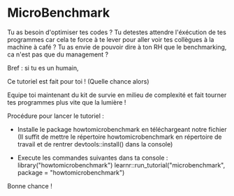 # MicroBenchmark

Tu as besoin d'optimiser tes codes ?
Tu detestes attendre l'éxécution de tes programmes car cela te force à te lever pour aller voir tes collègues à la machine à café ? 
Tu as envie de pouvoir dire à ton RH que le benchmarking, ca n'est pas que du management ? 

Bref : si tu es un humain, 

Ce tutoriel est fait pour toi ! (Quelle chance alors)

Equipe toi maintenant du kit de survie en milieu de complexité et fait tourner tes programmes plus vite que la lumière !

Procédure pour lancer le tutoriel :

- Installe le package howtomicrobenchmark en téléchargeant notre fichier
(Il suffit de mettre le répertoire howtomicrobenchmark en répertoire de travail et de rentrer devtools::install() dans la console)

- Execute les commandes suivantes dans ta console : library("howtomicrobenchmark") 
learnr::run_tutorial("microbenchmark", package = "howtomicrobenchmark")

Bonne chance !